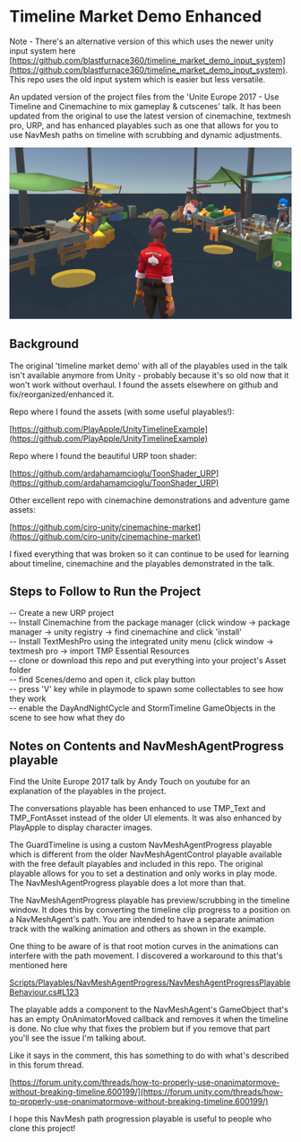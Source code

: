 # Timeline Market Demo Enhanced  

Note - There's an alternative version of this which uses the newer unity input system here [https://github.com/blastfurnace360/timeline_market_demo_input_system](https://github.com/blastfurnace360/timeline_market_demo_input_system). This repo uses the old input system which is easier but less versatile.  

An updated version of the project files from the 'Unite Europe 2017 - Use Timeline and Cinemachine to mix gameplay & cutscenes' talk. It has been updated from the original to use the latest version of cinemachine, textmesh pro, URP, and has enhanced playables such as one that allows for you to use NavMesh paths on timeline with scrubbing and dynamic adjustments.   

![market demo screenshot](.github/market_demo_screenshot.png?raw=true "market demo screenshot")  

## Background  

The original 'timeline market demo' with all of the playables used in the talk isn't available anymore from Unity - probably because it's so old now that it won't work without overhaul. I found the assets elsewhere on github and fix/reorganized/enhanced it.  

Repo where I found the assets (with some useful playables!):  

[https://github.com/PlayApple/UnityTimelineExample](https://github.com/PlayApple/UnityTimelineExample)    

Repo where I found the beautiful URP toon shader:  

[https://github.com/ardahamamcioglu/ToonShader_URP](https://github.com/ardahamamcioglu/ToonShader_URP)  

Other excellent repo with cinemachine demonstrations and adventure game assets:  

[https://github.com/ciro-unity/cinemachine-market](https://github.com/ciro-unity/cinemachine-market)  

I fixed everything that was broken so it can continue to be used for learning about timeline, cinemachine and the playables demonstrated in the talk.  

## Steps to Follow to Run the Project  

-- Create a new URP project  
-- Install Cinemachine from the package manager (click window -> package manager -> unity registry -> find cinemachine and click 'install'  
-- Install TextMeshPro using the integrated unity menu (click window -> textmesh pro -> import TMP Essential Resources  
-- clone or download this repo and put everything into your project's Asset folder  
-- find Scenes/demo and open it, click play button  
-- press 'V' key while in playmode to spawn some collectables to see how they work  
-- enable the DayAndNightCycle and StormTimeline GameObjects in the scene to see how what they do  

## Notes on Contents and NavMeshAgentProgress playable  

Find the Unite Europe 2017 talk by Andy Touch on youtube for an explanation of the playables in the project.    
   
The conversations playable has been enhanced to use TMP_Text and TMP_FontAsset instead of the older UI elements. It was also enhanced by PlayApple to display character images.  

The GuardTimeline is using a custom NavMeshAgentProgress playable which is different from the older NavMeshAgentControl playable available with the free default playables and included in this repo. The original playable allows for you to set a destination and only works in play mode. The NavMeshAgentProgress playable does a lot more than that.  

The NavMeshAgentProgress playable has preview/scrubbing in the timeline window. It does this by converting the timeline clip progress to a position on a NavMeshAgent's path. You are intended to have a separate animation track with the walking animation and others as shown in the example.  

One thing to be aware of is that root motion curves in the animations can interfere with the path movement. I discovered a workaround to this that's mentioned here  

[Scripts/Playables/NavMeshAgentProgress/NavMeshAgentProgressPlayableBehaviour.cs#L123](Scripts/Playables/NavMeshAgentProgress/NavMeshAgentProgressPlayableBehaviour.cs#L123)    

The playable adds a component to the NavMeshAgent's GameObject that's has an empty OnAnimatorMoved callback and removes it when the timeline is done. No clue why that fixes the problem but if you remove that part you'll see the issue I'm talking about.    

Like it says in the comment, this has something to do with what's described in this forum thread.  

[https://forum.unity.com/threads/how-to-properly-use-onanimatormove-without-breaking-timeline.600199/](https://forum.unity.com/threads/how-to-properly-use-onanimatormove-without-breaking-timeline.600199/)  

I hope this NavMesh path progression playable is useful to people who clone this project!  
